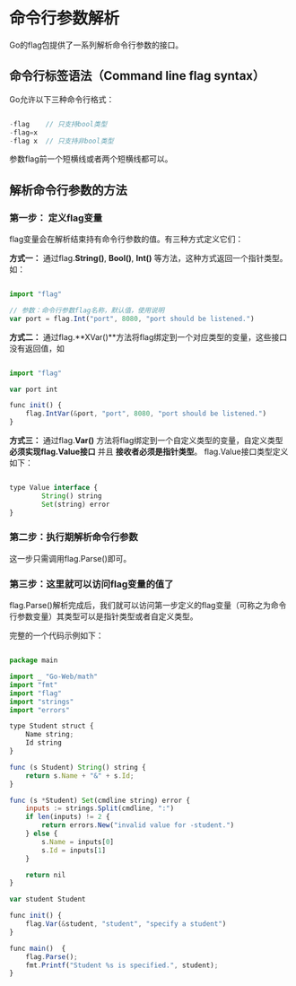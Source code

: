 # 命令行参数解析
Go的flag包提供了一系列解析命令行参数的接口。

## 命令行标签语法（Command line flag syntax）
Go允许以下三种命令行格式：
```javascript

-flag    // 只支持bool类型
-flag=x
-flag x  // 只支持非bool类型

```
参数flag前一个短横线或者两个短横线都可以。

## 解析命令行参数的方法
### 第一步： 定义flag变量
flag变量会在解析结束持有命令行参数的值。有三种方式定义它们：

**方式一：** 通过flag.**String()**, **Bool()**, **Int()** 等方法，这种方式返回一个指针类型。如：
```javascript

import "flag"

// 参数：命令行参数flag名称，默认值，使用说明
var port = flag.Int("port", 8080, "port should be listened.")

```

**方式二：** 通过flag.**XVar()**方法将flag绑定到一个对应类型的变量，这些接口没有返回值，如
```javascript

import "flag"

var port int

func init() {
    flag.IntVar(&port, "port", 8080, "port should be listened.")
}

```

**方式三：** 通过flag.**Var()** 方法将flag绑定到一个自定义类型的变量，自定义类型 **必须实现flag.Value接口** 并且 **接收者必须是指针类型**。
flag.Value接口类型定义如下：
```javascript

type Value interface {
        String() string
        Set(string) error
}

```

### 第二步：执行期解析命令行参数
这一步只需调用flag.Parse()即可。

### 第三步：这里就可以访问flag变量的值了
flag.Parse()解析完成后，我们就可以访问第一步定义的flag变量（可称之为命令行参数变量）其类型可以是指针类型或者自定义类型。


完整的一个代码示例如下：
```javascript

package main

import _ "Go-Web/math"
import "fmt"
import "flag"
import "strings"
import "errors"

type Student struct {
	Name string;
	Id string
}

func (s Student) String() string {
	return s.Name + "&" + s.Id;
}

func (s *Student) Set(cmdline string) error {
	inputs := strings.Split(cmdline, ":")
	if len(inputs) != 2 {
		return errors.New("invalid value for -student.")
	} else {
		s.Name = inputs[0]
		s.Id = inputs[1]
	}

	return nil
}

var student Student

func init() {
	flag.Var(&student, "student", "specify a student")
}

func main()  {
	flag.Parse();
	fmt.Printf("Student %s is specified.", student);
}

```
